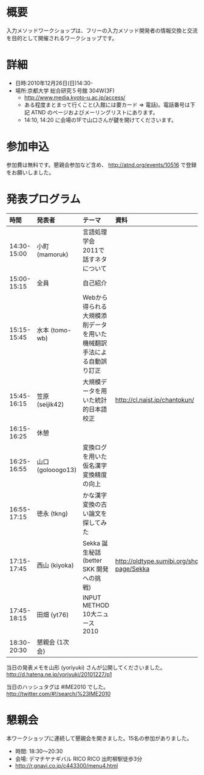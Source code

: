 # 概要 #

入力メソッドワークショップは、フリーの入力メソッド開発者の情報交換と交流を目的として開催されるワークショップです。

# 詳細 #

  * 日時:2010年12月26日(日)14:30-
  * 場所:京都大学 総合研究５号館 304W(3F)
    * http://www.media.kyoto-u.ac.jp/access/
    * ある程度まとまって行くこと(入館には要カード => 電話)。電話番号は下記 ATND のページおよびメーリングリストにあります。
    * 14:10, 14:20 に会場の1Fで山口さんが鍵を開けてくださいます。

# 参加申込 #

参加費は無料です。懇親会参加など含め、 http://atnd.org/events/10516 で登録をお願いしました。

# 発表プログラム #

|時間|発表者|テーマ|資料|
|:-|:--|:--|:-|
|14:30-15:00|小町 (mamoruk) |言語処理学会2011で話すネタについて|  |
|15:00-15:15|全員 |自己紹介|  |
|15:15-15:45|水本 (tomo-wb) |Webから得られる大規模添削データを用いた機械翻訳手法による自動誤り訂正|  |
|15:45-16:15|笠原 (seijik42) |大規模データを用いた統計的日本語校正|http://cl.naist.jp/chantokun/|
|16:15-16:25| 休憩 | |   |
|16:25-16:55|山口 (golooogo13) |変換ログを用いた仮名漢字変換精度の向上|  |
|16:55-17:15|徳永 (tkng) |かな漢字変換の古い論文を探してみた|  |
|17:15-17:45|西山 (kiyoka) |Sekka 誕生秘話 (better SKK  開発への挑戦)|http://oldtype.sumibi.org/show-page/Sekka|
|17:45-18:15|田畑 (yt76) |INPUT METHOD 10大ニュース2010|  |
|18:30-20:30|懇親会 (1次会) | |   |

当日の発表メモを山形 (yoriyuki) さんが公開してくださいました。
http://d.hatena.ne.jp/yoriyuki/20101227/p1

当日のハッシュタグは #IME2010 でした。
http://twitter.com/#!/search/%23IME2010



# 懇親会 #

本ワークショップに連続して懇親会を開きました。15名の参加がありました。
  * 時間: 18:30〜20:30
  * 会場: デマチヤナギバル RICO RICO 出町柳駅徒歩3分
  * http://r.gnavi.co.jp/c443300/menu4.html